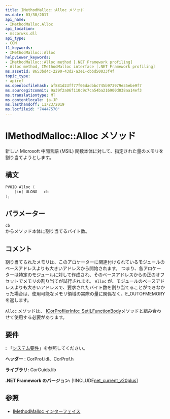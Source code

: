 ```yaml
---
title: IMethodMalloc::Alloc メソッド
ms.date: 03/30/2017
api_name:
- IMethodMalloc.Alloc
api_location:
- mscorwks.dll
api_type:
- COM
f1_keywords:
- IMethodMalloc::Alloc
helpviewer_keywords:
- IMethodMalloc::Alloc method [.NET Framework profiling]
- Alloc method, IMethodMalloc interface [.NET Framework profiling]
ms.assetid: 8653bd4c-2290-43d2-a3e1-cbbd50033f4f
topic_type:
- apiref
ms.openlocfilehash: af881d23ff77f05dadbbc745b973979e35ebe9f7
ms.sourcegitcommit: 9a39f2a06f110c9c7ca54ba216900d038aa14ef3
ms.translationtype: MT
ms.contentlocale: ja-JP
ms.lasthandoff: 11/23/2019
ms.locfileid: "74447570"
---
```

# <a name="imethodmallocalloc-method"></a>IMethodMalloc::Alloc メソッド

新しい Microsoft 中間言語 (MSIL) 関数本体に対して、指定された量のメモリを割り当てようとします。

## <a name="syntax"></a>構文

```cpp
PVOID Alloc (
    [in] ULONG   cb
);
```

## <a name="parameters"></a>パラメーター

`cb`\
からメソッド本体に割り当てるバイト数。

## <a name="remarks"></a>コメント

 割り当てられたメモリは、このアロケーターに関連付けられているモジュールのベースアドレスよりも大きいアドレスから開始されます。 つまり、各アロケーターは特定のモジュールに対して作成され、そのベースアドレスからの正のオフセットでメモリの割り当てが試行されます。 `Alloc` が、モジュールのベースアドレスよりも大きいアドレスで、要求されたバイト数を割り当てることができなかった場合は、使用可能なメモリ領域の実際の量に関係なく、E_OUTOFMEMORY を返します。

 `Alloc` メソッドは、 [ICorProfilerInfo:: SetILFunctionBody](icorprofilerinfo-setilfunctionbody-method.md)メソッドと組み合わせて使用する必要があります。

## <a name="requirements"></a>要件
 **:** 「[システム要件](../../../../docs/framework/get-started/system-requirements.md)」を参照してください。

 **ヘッダー** : CorProf.idl、CorProf.h

 **ライブラリ:** CorGuids.lib

 **.NET Framework のバージョン:** [!INCLUDE[net_current_v20plus](../../../../includes/net-current-v20plus-md.md)]

## <a name="see-also"></a>参照

- [IMethodMalloc インターフェイス](imethodmalloc-interface.md)
